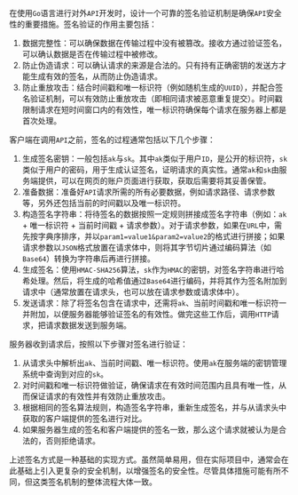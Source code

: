 在使用`Go`语言进行对外`API`开发时，设计一个可靠的签名验证机制是确保`API`安全性的重要措施。签名验证的作用主要包括：

1. 数据完整性：可以确保数据在传输过程中没有被篡改。接收方通过验证签名，可以确认数据是否在传输过程中被修改。
2. 防止伪造请求：可以确认请求的来源是合法的。只有持有正确密钥的发送方才能生成有效的签名，从而防止伪造请求。
3. 防止重放攻击：结合时间戳和唯一标识符（例如随机生成的`UUID`），并配合签名验证机制，可以有效防止重放攻击（即相同请求被恶意重复提交）。时间戳限制请求在短时间窗口内的有效性，唯一标识符确保每个请求在服务器上都是首次处理。

客户端在调用`API`之前，签名的过程通常包括以下几个步骤：

1. 生成签名密钥：一般包括`ak`与`sk`。其中`ak`类似于用户`ID`，是公开的标识符，`sk`类似于用户的密码，用于生成认证签名，证明请求的真实性。通常`ak`和`sk`由服务端提供，可以在网页的账户页面进行获取，获取后需要将其妥善保管。
2. 准备数据：准备好`API`请求所需的所有必要数据，例如请求路径、请求参数等，另外还包括当前的时间戳以及唯一标识符。
3. 构造签名字符串：将待签名的数据按照一定规则拼接成签名字符串（例如：`ak` + 唯一标识符 + 当前时间戳 + 请求参数）。对于请求参数，如果在`URL`中，需先按字典序排序，并以`param1=value1&param2=value2`的格式进行拼接；如果请求参数以`JSON`格式放置在请求体中，则将其字节切片通过编码算法（如`Base64`）转换为字符串后再进行拼接。
4. 生成签名：使用`HMAC-SHA256`算法，`sk`作为`HMAC`的密钥，对签名字符串进行哈希处理。然后，将生成的哈希值通过`Base64`进行编码，并将其作为签名附加到请求中（通常放置在请求头，也可以放在请求参数或请求体中）。
5. 发送请求：除了将签名包含在请求中，还需将`ak`、当前时间戳和唯一标识符一并附加，以便服务器能够验证签名的有效性。做完这些工作后，调用`HTTP`请求，把请求数据发送到服务端。

服务器收到请求后，按照以下步骤对签名进行验证：

1. 从请求头中解析出`ak`、当前时间戳、唯一标识符。使用`ak`在服务端的密钥管理系统中查询到对应的`sk`。
2. 对时间戳和唯一标识符做验证，确保请求在有效时间范围内且具有唯一性，从而保证请求的有效性并有效防止重放攻击。
3. 根据相同的签名算法规则，构造签名字符串，重新生成签名，并与从请求头中获取的客户端提供的签名进行对比。
4. 如果服务器生成的签名和客户端提供的签名一致，那么这个请求就被认为是合法的，否则拒绝请求。

上述签名方式是一种基础的实现方式。虽然简单易用，但在实际项目中，通常会在此基础上引入更复杂的安全机制，以增强签名的安全性。尽管具体措施可能有所不同，但这类签名机制的整体流程大体一致。

